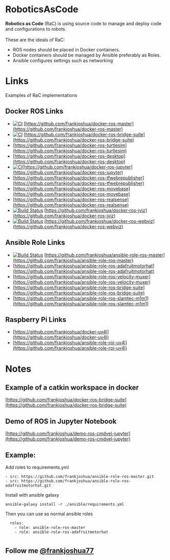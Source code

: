 # RoboticsAsCode

**Robotics as Code** (RaC) is using source code to manage and deploy code and configurations to robots.
<br><br>These are the ideals of RaC:

- ROS nodes should be placed in Docker containers.
- Docker containers should be managed by Ansible preferably as Roles.
- Ansible configures settings such as networking

# Links

Examples of RaC implementations

## Docker ROS Links

- [![CI](https://github.com/frankjoshua/docker-ros-master/workflows/CI/badge.svg)](https://github.com/frankjoshua/docker-ros-master/actions) [https://github.com/frankjoshua/docker-ros-master](https://github.com/frankjoshua/docker-ros-master)
- [![CI](https://github.com/frankjoshua/docker-ros-bridge-suite/workflows/CI/badge.svg)](https://github.com/frankjoshua/docker-ros-bridge-suite/actions) [https://github.com/frankjoshua/docker-ros-bridge-suite](https://github.com/frankjoshua/docker-ros-bridge-suite)
- [https://github.com/frankjoshua/docker-ros-turtlesim](https://github.com/frankjoshua/docker-ros-turtlesim)
- [https://github.com/frankjoshua/docker-ros-desktop](https://github.com/frankjoshua/docker-ros-desktop)
- [![CI](https://github.com/frankjoshua/docker-ros-jupyter/workflows/CI/badge.svg)](https://github.com/frankjoshua/docker-ros-jupyter/actions)[https://github.com/frankjoshua/docker-ros-jupyter](https://github.com/frankjoshua/docker-ros-jupyter)
- [https://github.com/frankjoshua/docker-ros-tfwebrepublisher](https://github.com/frankjoshua/docker-ros-tfwebrepublisher)
- [https://github.com/frankjoshua/docker-ros-movebase](https://github.com/frankjoshua/docker-ros-movebase)
- [https://github.com/frankjoshua/docker-ros-realsense](https://github.com/frankjoshua/docker-ros-realsense)
- [![Build Status](https://travis-ci.org/frankjoshua/docker-ros-jviz.svg?branch=master)](https://travis-ci.org/frankjoshua/docker-ros-jviz) [https://github.com/frankjoshua/docker-ros-jviz](https://github.com/frankjoshua/docker-ros-jviz)
- [![Build Status](https://travis-ci.org/frankjoshua/docker-ros-webviz.svg?branch=master)](https://travis-ci.org/frankjoshua/docker-ros-webviz) [https://github.com/frankjoshua/docker-ros-webviz](https://github.com/frankjoshua/docker-ros-webviz)

## Ansible Role Links

- [![Build Status](https://travis-ci.org/frankjoshua/ansible-role-ros-master.svg?branch=master)](https://travis-ci.org/frankjoshua/ansible-role-ros-master) [https://github.com/frankjoshua/ansible-role-ros-master](https://github.com/frankjoshua/ansible-role-ros-master)
- [https://github.com/frankjoshua/ansible-role-ros-adafruitmotorhat](https://github.com/frankjoshua/ansible-role-ros-adafruitmotorhat)
- [https://github.com/frankjoshua/ansible-role-ros-velocity-muxer](https://github.com/frankjoshua/ansible-role-ros-velocity-muxer)
- [https://github.com/frankjoshua/ansible-role-ros-bridge-suite](https://github.com/frankjoshua/ansible-role-ros-bridge-suite)
- [https://github.com/frankjoshua/ansible-role-ros-slamtec-m1m1](https://github.com/frankjoshua/ansible-role-ros-slamtec-m1m1)

## Raspberry Pi Links

- [https://github.com/frankjoshua/docker-uv4l](https://github.com/frankjoshua/docker-uv4l)
- [https://github.com/frankjoshua/ansible-role-rpi-uv4l](https://github.com/frankjoshua/ansible-role-rpi-uv4l)

# Notes

## Example of a catkin workspace in docker

[https://github.com/frankjoshua/docker-ros-bridge-suite](https://github.com/frankjoshua/docker-ros-bridge-suite)

## Demo of ROS in Jupyter Notebook

[https://github.com/frankjoshua/demo-ros-cmdvel-jupyter](https://github.com/frankjoshua/demo-ros-cmdvel-jupyter)

## Example:

Add roles to requirements.yml

```
- src: https://github.com/frankjoshua/ansible-role-ros-master.git
- src: https://github.com/frankjoshua/ansible-role-ros-adafruitmotorhat.git
```

Install with ansible galaxy

```
ansible-galaxy install -r ./ansible/requirements.yml
```

Then you can use as normal ansible roles

```
  roles:
    - role: ansible-role-ros-master
    - role: ansible-role-ros-adafruitmotorhat
```

#

###

## Follow me [@frankjoshua77](https://twitter.com/frankjoshua77)
